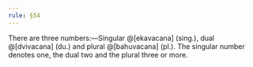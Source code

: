 ```yaml
---
rule: §54
---
```


There are three numbers:—Singular @[ekavacana] (sing.), dual @[dvivacana] (du.) and plural @[bahuvacana] (pl.). The singular number denotes one, the dual two and the plural three or more.